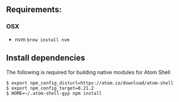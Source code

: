 ## Requirements:

### OSX

- nvm `brew install nvm`

## Install dependencies

The following is required for building native modules for Atom Shell

```
$ export npm_config_disturl=https://atom.io/download/atom-shell
$ export npm_config_target=0.21.2
$ HOME=~/.atom-shell-gyp npm install
```
